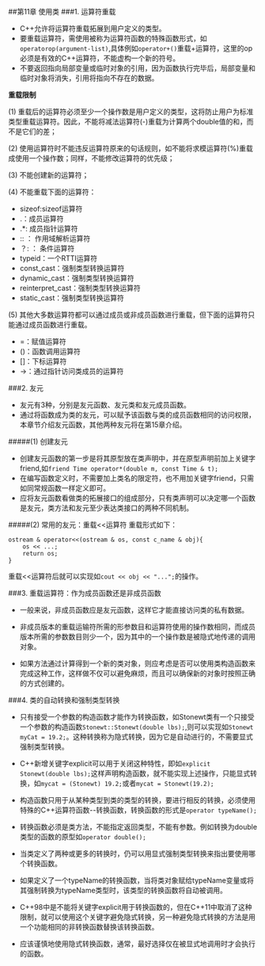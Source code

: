 ##第11章 使用类
###1. 运算符重载
* C++允许将运算符重载拓展到用户定义的类型。
* 要重载运算符，需使用被称为运算符函数的特殊函数形式，如`operatorop(argument-list)`,具体例如`operator+()`重载+运算符，这里的op必须是有效的C++运算符，不能虚构一个新的符号。
* 不要返回指向局部变量或临时对象的引用，因为函数执行完毕后，局部变量和临时对象将消失，引用将指向不存在的数据。

**重载限制**

(1) 重载后的运算符必须至少一个操作数是用户定义的类型，这将防止用户为标准类型重载运算符。因此，不能将减法运算符(-)重载为计算两个double值的和，而不是它们的差；

(2) 使用运算符时不能违反运算符原来的句话规则，如不能将求模运算符(%)重载成使用一个操作数；同样，不能修改运算符的优先级；

(3) 不能创建新的运算符；

(4) 不能重载下面的运算符：

* sizeof:sizeof运算符
* .：成员运算符
* .*: 成员指针运算符
* :: ： 作用域解析运算符
* ？: ： 条件运算符
* typeid：一个RTTI运算符
* const_cast：强制类型转换运算符
* dynamic_cast：强制类型转换运算符
* reinterpret_cast：强制类型转换运算符
* static_cast：强制类型转换运算符

(5) 其他大多数运算符都可以通过成员或非成员函数进行重载，但下面的运算符只能通过成员函数进行重载。

* =：赋值运算符
* ()：函数调用运算符
* []：下标运算符
* ->：通过指针访问类成员的运算符

###2. 友元
* 友元有3种，分别是友元函数、友元类和友元成员函数。
* 通过将函数成为类的友元，可以赋予该函数与类的成员函数相同的访问权限，本章节介绍友元函数，其他两种友元将在第15章介绍。

#####(1) 创建友元
* 创建友元函数的第一步是将其原型放在类声明中，并在原型声明前加上关键字friend,如`friend Time operator*(double m, const Time & t);`
* 在编写函数定义时，不需要加上类名的限定符，也不用加关键字friend，只需如同常规函数一样定义即可。
* 应将友元函数看做类的拓展接口的组成部分，只有类声明可以决定哪一个函数是友元，类方法和友元至少表达类接口的两种不同机制。

#####(2) 常用的友元：重载<<运算符
重载形式如下：

    ostream & operator<<(ostream & os, const c_name & obj){
        os << ...;
        return os;
    }
重载<<运算符后就可以实现如`cout << obj << "...";`的操作。

###3. 重载运算符：作为成员函数还是非成员函数
* 一般来说，非成员函数应是友元函数，这样它才能直接访问类的私有数据。
* 非成员版本的重载运输符所需的形参数目和运算符使用的操作数相同，而成员版本所需的参数数目则少一个，因为其中的一个操作数是被隐式地传递的调用对象。

* 如果方法通过计算得到一个新的类对象，则应考虑是否可以使用类构造函数来完成这种工作，这样做不仅可以避免麻烦，而且可以确保新的对象时按照正确的方式创建的。

###4. 类的自动转换和强制类型转换
* 只有接受一个参数的构造函数才能作为转换函数，如Stonewt类有一个只接受一个参数的构造函数`Stonewt::Stonewt(double lbs);`,则可以实现如`Stonewt myCat = 19.2;`。这种转换称为隐式转换，因为它是自动进行的，不需要显式强制类型转换。
* C++新增关键字explicit可以用于关闭这种特性，即如`explicit Stonewt(double lbs);`这样声明构造函数，就不能实现上述操作，只能显式转换，如`mycat = (Stonewt) 19.2;`或者`mycat = Stonewt(19.2);`

* 构造函数只用于从某种类型到类的类型的转换，要进行相反的转换，必须使用特殊的C++运算符函数--转换函数，转换函数的形式是`operator typeName();`
* 转换函数必须是类方法，不能指定返回类型，不能有参数。例如转换为double类型的函数的原型如`operator double();`

* 当类定义了两种或更多的转换时，仍可以用显式强制类型转换来指出要使用哪个转换函数。
* 如果定义了一个typeName的转换函数，当将类对象赋给typeName变量或将其强制转换为typeName类型时，该类型的转换函数将自动被调用。
* C++98中是不能将关键字explicit用于转换函数的，但在C++11中取消了这种限制，就可以使用这个关键字避免隐式转换，另一种避免隐式转换的方法是用一个功能相同的非转换函数替换该转换函数。
* 应该谨慎地使用隐式转换函数，通常，最好选择仅在被显式地调用时才会执行的函数。



